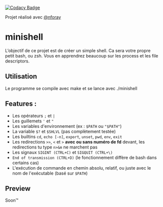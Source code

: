 [![Codacy Badge](https://app.codacy.com/project/badge/Grade/24fe71c09a0b4531b97dc0a0cc690c5c)](https://www.codacy.com/manual/nforay/minishell?utm_source=github.com&amp;utm_medium=referral&amp;utm_content=nforay/minishell&amp;utm_campaign=Badge_Grade)

Projet réalisé avec [@nforay]( https://github.com/nforay )

# minishell
L’objectif de ce projet est de créer un simple shell. Ca sera votre propre petit bash, ou zsh. Vous en apprendrez beaucoup sur les process et les file descriptors.

## Utilisation
Le programme se compile avec make et se lance avec ./minishell 

 ## Features :
- Les opérateurs ``;`` et ``|``
- Les guillemets ``'`` et ``"``
- Les variables d'environnement (ex : ``$PATH`` ou ``"$PATH"``)
- La variable ``$?`` et ``$SHLVL`` (pas complètement testée)
- Les builtins ``cd``, ``echo [-n]``, ``export``, ``unset``, ``pwd``, ``env``, ``exit``
- Les redirections ``>>``, ``<`` et ``>`` **avec ou sans numéro de fd** devant, les redirections tu type ``n>&m`` ne marchent pas
- Les signaux ``SIGINT (CTRL+C)`` et ``SIGQUIT (CTRL+\)``
- ``End of transmission (CTRL+D)`` (le fonctionnement diffère de bash dans certains cas)
- L'exécution de commande en chemin absolu, relatif, ou juste avec le nom de l'exécutable (basé sur ``$PATH``)

## Preview
Soon™️
